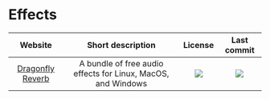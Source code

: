 # Effects
|Website|Short description|License|Last commit|
|:-:|:-:|:-:|:-:|
|[Dragonfly Reverb](https://github.com/michaelwillis/dragonfly-reverb)|A bundle of free audio effects for Linux, MacOS, and Windows|![](https://flat.badgen.net/github/license/michaelwillis/dragonfly-reverb?label=)|![](https://flat.badgen.net/github/last-commit/michaelwillis/dragonfly-reverb?label=)|
